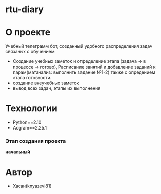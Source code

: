 # rtu-diary
# О проекте
Учебный телеграмм бот, созданный удобного распределения задач связаных с обучением
- Создание учебных заметок и определение этапа (задача -> в процессе -> готово),
  Расписание занятий и добавление заданий к парам(матанализ: выполнить задание №1-2) также с опредением этапа готовности.
- создание внеучебных заметок
- вывод всех задач, этапы их выполнения
# Технологии
- Python==2.10
- Aogram==2.25.1
### Этап создания проекта
**начальный**
# Автор
- Хасан(knyazevi81)

